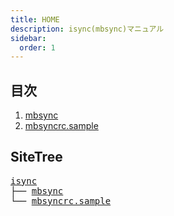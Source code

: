 ```yaml
---
title: HOME
description: isync(mbsync)マニュアル
sidebar:
  order: 1
---
```


## 目次

1. [mbsync](/isync/mbsync/)
2. [mbsyncrc.sample](/isync/mbsyncrcsample/)

## SiteTree

<!-- TREE_START:/isync -->
<pre>
<a href="/isync/home/">isync</a>
├── <a href="/isync/mbsync/">mbsync</a>
└── <a href="/isync/mbsyncrc.sample/">mbsyncrc.sample</a>
</pre>
<!-- TREE_END -->
